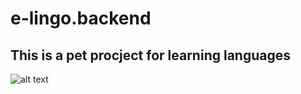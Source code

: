 # **e-lingo.backend**

## This is a pet procject for learning languages

![alt text](https://d3l69s690g8302.cloudfront.net/wp-content/uploads/2017/11/01082321/language-learning-app-624x351.jpg "Logo Title Text 1")
